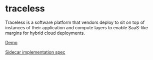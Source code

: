 # traceless
Traceless is a software platform that vendors deploy to sit on top of instances of their application and compute layers to enable SaaS-like margins for hybrid cloud deployments.

[Demo](https://www.loom.com/share/069e4e85dc524ccfab7cf2bb4cc55fec)

[Sidecar implementation spec](https://www.loom.com/share/9a3a4a58283c4dc2af3f8aac9a3665b8)
